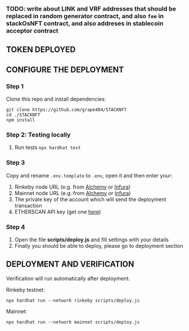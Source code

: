 ### TODO: write about LINK and VRF addresses that should be replaced in random generator contract, and also `fee` in stackOsNFT contract, and also addreses in stablecoin acceptor contract

## TOKEN DEPLOYED

## CONFIGURE THE DEPLOYMENT

### Step 1
Clone this repo and install dependencies:
```
git clone https://github.com/grape404/STACKNFT
cd ./STACKNFT
npm install
```

### Step 2: Testing locally
1. Run tests `npx hardhat test`

### Step 3
Copy and rename `.env.template` to `.env`, open it and then enter your:
1. Rinkeby node URL (e.g. from [Alchemy](https://dashboard.alchemyapi.io/) or [Infura](https://infura.io/dashboard/ethereum))
2. Mainnet node URL (e.g. from [Alchemy](https://dashboard.alchemyapi.io/) or [Infura](https://infura.io/dashboard/ethereum))
3. The private key of the account which will send the deployment transaction
4. ETHERSCAN API key (get one [here](https://etherscan.io/myapikey))

### Step 4
1. Open the file **scripts/deploy.js** and fill settings with your details
2. Finally you should be able to deploy, please go to deployment section

## DEPLOYMENT AND VERIFICATION
Verification will run automatically after deployment.  
  
Rinkeby testnet:
```shell
npx hardhat run --network rinkeby scripts/deploy.js
```
Mainnet:
```shell
npx hardhat run --network mainnet scripts/deploy.js
```
